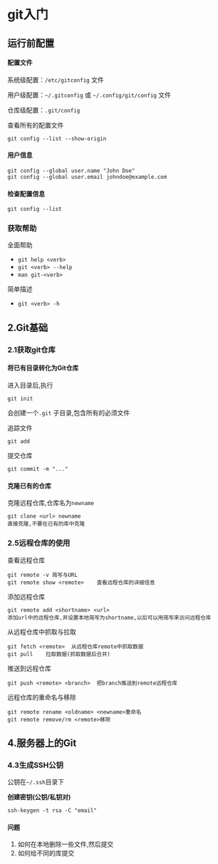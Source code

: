 # git入门



## 运行前配置

#### 配置文件

系统级配置：`/etc/gitconfig` 文件

用户级配置：`~/.gitconfig` 或 `~/.config/git/config` 文件

仓库级配置：`.git/config`

查看所有的配置文件

```
git config --list --show-origin
```



#### 用户信息

```
git config --global user.name "John Doe"
git config --global user.email johndoe@example.com
```



#### 检查配置信息

```
git config --list
```



### 获取帮助

全面帮助

* `git help <verb>`
* `git <verb> --help`
* `man git-<verb>`

简单描述

* `git <verb> -h`



## 2.Git基础

### 2.1获取git仓库

#### 将已有目录转化为Git仓库

进入目录后,执行

```
git init
```

会创建一个`.git` 子目录,包含所有的必须文件



追踪文件

```
git add 
```



提交仓库

```
git commit -m "..."
```



#### 克隆已有的仓库

克隆远程仓库,仓库名为`newname`	

```
git clone <url> newname
直接克隆,不要在已有的库中克隆
```



### 2.5远程仓库的使用

查看远程仓库

```
git remote -v 简写与URL
git remote show <remote>	查看远程仓库的详细信息
```

添加远程仓库

```
git remote add <shortname> <url>
添加url中的远程仓库,并设置本地简写为shortname,以后可以用简写来访问远程仓库
```

从远程仓库中抓取与拉取

```
git fetch <remote>	从远程仓库remote中抓取数据
git pull	拉取数据(抓取数据后合并)
```

推送到远程仓库

```
git push <remote> <branch>	把branch推送到remote远程仓库
```

远程仓库的重命名与移除

```
git remote rename <oldname> <newname>重命名
git remote remove/rm <remote>移除
```



## 4.服务器上的Git

### 4.3生成SSH公钥

公钥在`~/.ssh`目录下

**创建密钥(公钥/私钥对)**

```
ssh-keygen -t rsa -C "email"
```



#### 问题

1. 如何在本地删除一些文件,然后提交
2. 如何给不同的库提交

